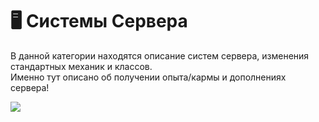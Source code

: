 # 🖥 Системы Сервера

В данной категории находятся описание систем сервера, изменения стандартных механик и классов.\
Именно тут описано об получении опыта/кармы и дополнениях сервера!

![](../../.gitbook/assets/Code.png)
